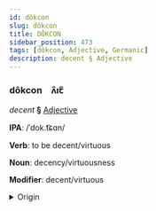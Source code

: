 ```yaml
---
id: dôkcon
slug: dôkcon
title: DÔKCON
sidebar_position: 473
tags: [dôkcon, Adjective, Germanic]
description: decent § Adjective
---
```


### dôkcon&emsp;<span kind="abugida">ʌ̑ıꞇ̃</span>

*decent* **§** [Adjective](../../tags/Adjective)

**IPA**: /ˈdok.t͡ɕɑn/

**Verb**: to be decent/virtuous

**Noun**: decency/virtuousness

**Modifier**: decent/virtuous

<details>
    <summary>Origin</summary>
    Dutch deugdzaam /ˈdøːxt.saːm/<br/>
    <em>Germanic Language Family</em>
</details>